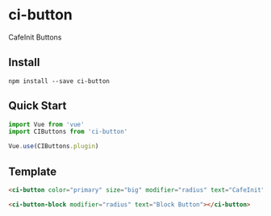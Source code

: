 # ci-button
CafeInit Buttons


## Install
```shell
npm install --save ci-button
```

## Quick Start
``` javascript
import Vue from 'vue'
import CIButtons from 'ci-button'

Vue.use(CIButtons.plugin)
```

## Template

```html
<ci-button color="primary" size="big" modifier="radius" text="CafeInit"></ci-button>

<ci-button-block modifier="radius" text="Block Button"></ci-button>
```
